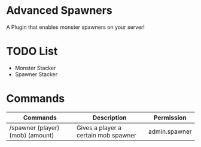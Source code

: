 # Advanced Spawners
A Plugin that enables monster spawners on your server!

# TODO List
 - Monster Stacker
 - Spawner Stacker

# Commands

| Commands                           | Description                                       | Permission            |
|------------------------------------|---------------------------------------------------|-----------------------|
| /spawner (player) (mob) (amount)   | Gives a player a certain mob spawner              | admin.spawner         |
